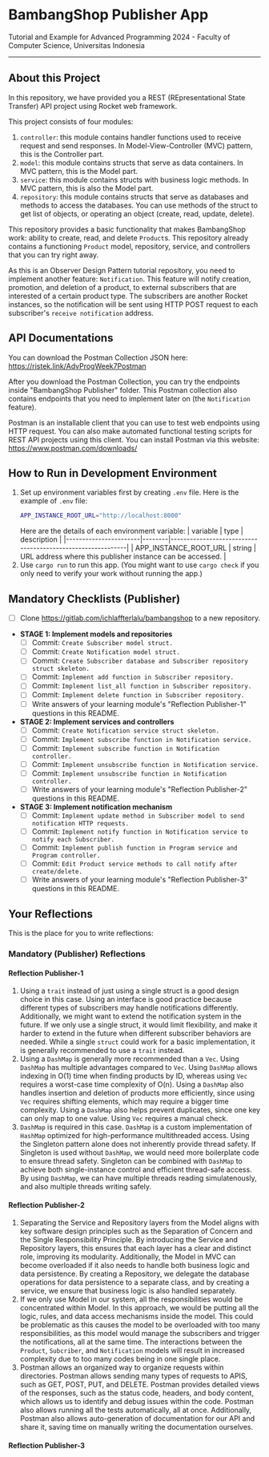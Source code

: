# BambangShop Publisher App
Tutorial and Example for Advanced Programming 2024 - Faculty of Computer Science, Universitas Indonesia

---

## About this Project
In this repository, we have provided you a REST (REpresentational State Transfer) API project using Rocket web framework.

This project consists of four modules:
1.  `controller`: this module contains handler functions used to receive request and send responses.
    In Model-View-Controller (MVC) pattern, this is the Controller part.
2.  `model`: this module contains structs that serve as data containers.
    In MVC pattern, this is the Model part.
3.  `service`: this module contains structs with business logic methods.
    In MVC pattern, this is also the Model part.
4.  `repository`: this module contains structs that serve as databases and methods to access the databases.
    You can use methods of the struct to get list of objects, or operating an object (create, read, update, delete).

This repository provides a basic functionality that makes BambangShop work: ability to create, read, and delete `Product`s.
This repository already contains a functioning `Product` model, repository, service, and controllers that you can try right away.

As this is an Observer Design Pattern tutorial repository, you need to implement another feature: `Notification`.
This feature will notify creation, promotion, and deletion of a product, to external subscribers that are interested of a certain product type.
The subscribers are another Rocket instances, so the notification will be sent using HTTP POST request to each subscriber's `receive notification` address.

## API Documentations

You can download the Postman Collection JSON here: https://ristek.link/AdvProgWeek7Postman

After you download the Postman Collection, you can try the endpoints inside "BambangShop Publisher" folder.
This Postman collection also contains endpoints that you need to implement later on (the `Notification` feature).

Postman is an installable client that you can use to test web endpoints using HTTP request.
You can also make automated functional testing scripts for REST API projects using this client.
You can install Postman via this website: https://www.postman.com/downloads/

## How to Run in Development Environment
1.  Set up environment variables first by creating `.env` file.
    Here is the example of `.env` file:
    ```bash
    APP_INSTANCE_ROOT_URL="http://localhost:8000"
    ```
    Here are the details of each environment variable:
    | variable              | type   | description                                                |
    |-----------------------|--------|------------------------------------------------------------|
    | APP_INSTANCE_ROOT_URL | string | URL address where this publisher instance can be accessed. |
2.  Use `cargo run` to run this app.
    (You might want to use `cargo check` if you only need to verify your work without running the app.)

## Mandatory Checklists (Publisher)
-   [ ] Clone https://gitlab.com/ichlaffterlalu/bambangshop to a new repository.
-   **STAGE 1: Implement models and repositories**
    -   [ ] Commit: `Create Subscriber model struct.`
    -   [ ] Commit: `Create Notification model struct.`
    -   [ ] Commit: `Create Subscriber database and Subscriber repository struct skeleton.`
    -   [ ] Commit: `Implement add function in Subscriber repository.`
    -   [ ] Commit: `Implement list_all function in Subscriber repository.`
    -   [ ] Commit: `Implement delete function in Subscriber repository.`
    -   [ ] Write answers of your learning module's "Reflection Publisher-1" questions in this README.
-   **STAGE 2: Implement services and controllers**
    -   [ ] Commit: `Create Notification service struct skeleton.`
    -   [ ] Commit: `Implement subscribe function in Notification service.`
    -   [ ] Commit: `Implement subscribe function in Notification controller.`
    -   [ ] Commit: `Implement unsubscribe function in Notification service.`
    -   [ ] Commit: `Implement unsubscribe function in Notification controller.`
    -   [ ] Write answers of your learning module's "Reflection Publisher-2" questions in this README.
-   **STAGE 3: Implement notification mechanism**
    -   [ ] Commit: `Implement update method in Subscriber model to send notification HTTP requests.`
    -   [ ] Commit: `Implement notify function in Notification service to notify each Subscriber.`
    -   [ ] Commit: `Implement publish function in Program service and Program controller.`
    -   [ ] Commit: `Edit Product service methods to call notify after create/delete.`
    -   [ ] Write answers of your learning module's "Reflection Publisher-3" questions in this README.

## Your Reflections
This is the place for you to write reflections:

### Mandatory (Publisher) Reflections

#### Reflection Publisher-1
1. Using a `trait` instead of just using a single struct is a good design choice in this case. Using an interface is good practice because different types of subscribers may handle notifications differently. Additionally, we might want to extend the notification system in the future. If we only use a single struct, it would limit flexibility, and make it harder to extend in the future when different subscriber behaviors are needed. While a single `struct` could work for a basic implementation, it is generally recommended to use a `trait` instead.
2. Using a `DashMap` is generally more recommended than a `Vec`. Using `DashMap` has multiple advantages compared to `Vec`. Using `DashMap` allows indexing in O(1) time when finding products by ID, whereas using `Vec` requires a worst-case time complexity of O(n). Using a `DashMap` also handles insertion and deletion of products more efficiently, since using `Vec` requires shifting elements, which may require a bigger time complexity. Using a `DashMap` also helps prevent duplicates, since one key can only map to one value. Using `Vec` requires a manual check.
3. `DashMap` is required in this case. `DashMap` is a custom implementation of `HashMap` optimized for high-performance multithreaded access. Using the Singleton pattern alone does not inherently provide thread safety. If Singleton is used without `DashMap`, we would need more boilerplate code to ensure thread safety. Singleton can be combined with `DashMap` to achieve both single-instance control and efficient thread-safe access. By using `DashMap`, we can have multiple threads reading simulatenously, and also multiple threads writing safely.

#### Reflection Publisher-2
1. Separating the Service and Repository layers from the Model aligns with key software design principles such as the Separation of Concern and the Single Responsibility Principle. By introducing the Service and Repository layers, this ensures that each layer has a clear and distinct role, improving its modularity. Additionally, the Model in MVC can become overloaded if it also needs to handle both business logic and data persistence. By creating a Repository, we delegate the database operations for data persistence to a separate class, and by creating a service, we ensure that business logic is also handled separately.
2. If we only use Model in our system, all the responsibilities would be concentrated within Model. In this approach, we would be putting all the logic, rules, and data access mechanisms inside the model. This could be problematic as this causes the model to be overloaded with too many responsibilities, as this model would manage the subscribers and trigger the notifications, all at the same time. The interactions between the `Product`, `Subcriber`, and `Notification` models will result in increased complexity due to too many codes being in one single place.
3. Postman allows an organized way to organize requests within directories. Postman allows sending many types of requests to APIS, such as GET, POST, PUT, and DELETE. Postman provides detailed views of the responses, such as the status code, headers, and body content, which allows us to identify and debug issues within the code. Postman also allows running all the tests automatically, all at once. Additionally, Postman also allows auto-generation of documentation for our API and share it, saving time on manually writing the documentation ourselves.

#### Reflection Publisher-3
